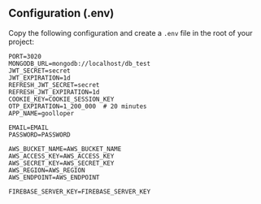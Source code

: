 ## Configuration (.env)

Copy the following configuration and create a `.env` file in the root of your project:

```env
PORT=3020
MONGODB_URL=mongodb://localhost/db_test
JWT_SECRET=secret
JWT_EXPIRATION=1d
REFRESH_JWT_SECRET=secret
REFRESH_JWT_EXPIRATION=1d
COOKIE_KEY=COOKIE_SESSION_KEY
OTP_EXPIRATION=1_200_000  # 20 minutes
APP_NAME=goolloper

EMAIL=EMAIL
PASSWORD=PASSWORD

AWS_BUCKET_NAME=AWS_BUCKET_NAME
AWS_ACCESS_KEY=AWS_ACCESS_KEY
AWS_SECRET_KEY=AWS_SECRET_KEY
AWS_REGION=AWS_REGION
AWS_ENDPOINT=AWS_ENDPOINT

FIREBASE_SERVER_KEY=FIREBASE_SERVER_KEY

